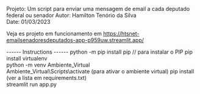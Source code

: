 Projeto: Um script para enviar uma mensagem de email a cada deputado federal ou senador 
Autor: Hamilton Tenório da Silva  
Date: 01/03/2023  

Veja es projeto em funcionamento em https://htsnet-emailsenadoresdeputados-app-p959uw.streamlit.app/

------ Instructions ------
python -m pip install pip // para instalar o PIP 
pip install virtualenv  
python -m venv Ambiente_Virtual  
Ambiente_Virtual\Scripts\activate (para ativar o ambiente virtual) 
pip install <packages> (ver a lista em requirements.txt)  
streamlit run app.py    

